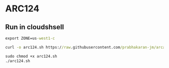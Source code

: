 # ARC124
## Run in cloudshsell
```cmd
export ZONE=us-west1-c

curl -o arc124.sh https://raw.githubusercontent.com/prabhakaran-jm/arcade-june2024/master/Level1/arc124.sh

sudo chmod +x arc124.sh
./arc124.sh
```